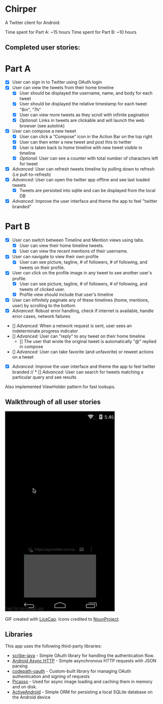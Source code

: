 # Chirper
A Twitter client for Android.

Time spent for Part A: ~15 hours
Time spent for Part B: ~10 hours

## Completed user stories:

# Part A

 * [x] User can sign in to Twitter using OAuth login
 * [x] User can view the tweets from their home timeline
 	* [x] User should be displayed the username, name, and body for each tweet
 	* [x] User should be displayed the relative timestamp for each tweet "8m", "7h"
 	* [x] User can view more tweets as they scroll with infinite pagination
 	* [x] *Optional:* Links in tweets are clickable and will launch the web browser (see autolink)
 * [x] User can compose a new tweet
 	* [x] User can click a “Compose” icon in the Action Bar on the top right
 	* [x] User can then enter a new tweet and post this to twitter
 	* [x] User is taken back to home timeline with new tweet visible in timeline
 	* [x] *Optional:* User can see a counter with total number of characters left for tweet
 * [x] *Advanced:* User can refresh tweets timeline by pulling down to refresh (i.e pull-to-refresh)
 * [x] *Advanced:* User can open the twitter app offline and see last loaded tweets
  	* [x] Tweets are persisted into sqlite and can be displayed from the local DB
 * [x] *Advanced:* Improve the user interface and theme the app to feel "twitter branded"

# Part B

 * [x] User can switch between Timeline and Mention views using tabs.
  	* [x] User can view their home timeline tweets.
  	* [x] User can view the recent mentions of their username.
 * [x] User can navigate to view their own profile
  	* [x] User can see picture, tagline, # of followers, # of following, and tweets on their profile.
 * [x] User can click on the profile image in any tweet to see another user's profile.
  	* [x] User can see picture, tagline, # of followers, # of following, and tweets of clicked user.
  	* [x] Profile view should include that user's timeline
 * [x] User can infinitely paginate any of these timelines (home, mentions, user) by scrolling to the bottom
 * [x] *Advanced:* Robust error handling, check if internet is available, handle error cases, network failures
 * [] *Advanced:* When a network request is sent, user sees an indeterminate progress indicator
 * [] *Advanced:* User can "reply" to any tweet on their home timeline
   	* [] The user that wrote the original tweet is automatically "@" replied in compose
 * [] *Advanced:* User can take favorite (and unfavorite) or reweet actions on a tweet
 * [x] *Advanced:* Improve the user interface and theme the app to feel twitter branded
 // * [] *Advanced:* User can search for tweets matching a particular query and see results

Also implemented ViewHolder pattern for fast lookups.

## Walkthrough of all user stories

![Video Walkthrough](finalwalkthrough.gif)

GIF created with [LiceCap](http://www.cockos.com/licecap/).
Icons credited to [NounProject](http://thenounproject.com).

## Libraries

This app uses the following third-party libraries:

* [scribe-java](https://github.com/fernandezpablo85/scribe-java) - Simple OAuth library for handling the authentication flow.
* [Android Async HTTP](https://github.com/loopj/android-async-http) - Simple asynchronous HTTP requests with JSON parsing
* [codepath-oauth](https://github.com/thecodepath/android-oauth-handler) - Custom-built library for managing OAuth authentication and signing of requests
* [Picasso](https://github.com/square/picasso) - Used for async image loading and caching them in memory and on disk.
* [ActiveAndroid](https://github.com/pardom/ActiveAndroid) - Simple ORM for persisting a local SQLite database on the Android device